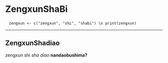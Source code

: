 # ZengxunShaBi

    ```zengxun <- c("zengxun", "shi", "shabi") \n
    print(zengxun)
    ```
***
## ZengxunShadiao
zengxun shi *sha diao*
**nandaobushima?**


